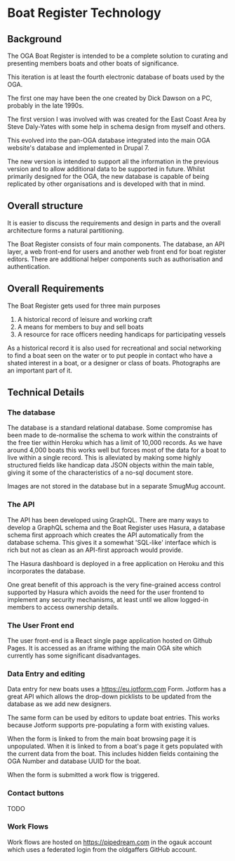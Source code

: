 # Boat Register Technology

## Background

The OGA Boat Register is intended to be a complete solution to curating and presenting members boats and other boats of significance.

This iteration is at least the fourth electronic database of boats used by the OGA.

The first one may have been the one created by Dick Dawson on a PC, probably in the late 1990s.

The first version I was involved with was created for the East Coast Area by Steve Daly-Yates with some help in schema design from myself and others.

This evolved into the pan-OGA database integrated into the main OGA website's database and implemented in Drupal 7.

The new version is intended to support all the information in the previous version and to allow additional data to be supported in future. Whilst primarily designed for the OGA, the new database is capable of being replicated by other organisations and is developed with that in mind.

## Overall structure

It is easier to discuss the requirements and design in parts and the overall architecture forms a natural partitioning.

The Boat Register consists of four main components. The database, an API layer, a web front-end for users and another web front end for boat register editors. There are additional helper components such as authorisation and authentication.

## Overall Requirements

The Boat Register gets used for three main purposes

1. A historical record of leisure and working craft
2. A means for members to buy and sell boats
3. A resource for race officers needing handicaps for participating vessels

As a historical record it is also used for recreational and social networking to find a boat seen on the water or to put people in contact who have a shated interest in a boat, or a designer or class of boats. Photographs are an important part of it.

## Technical Details

### The database

The database is a standard relational database. Some compromise has been made to de-normalise the schema to work within the constraints of the free tier within Heroku which has a limit of 10,000 records. As we have around 4,000 boats this works well but forces most of the data for a boat to live within a single record. This is alleviated by making some highly structured fields like handicap data JSON objects within the main table, giving it some of the characteristics of a no-sql document store.

Images are not stored in the database but in a separate SmugMug account.

### The API

The API has been developed using GraphQL. There are many ways to develop a GraphQL schema and the Boat Register uses Hasura, a database schema first approach which creates the API automatically from the database schema. This gives it a somewhat 'SQL-like' interface which is rich but not as clean as an API-first approach would provide.

The Hasura dashboard is deployed in a free application on Heroku and this incorporates the database.

One great benefit of this approach is the very fine-grained access control supported by Hasura which avoids the need for the user frontend to implement any security mechanisms, at least until we allow logged-in members to access ownership details.

### The User Front end

The user front-end is a React single page application hosted on Github Pages. It is accessed as an iframe withing the main OGA site which currently has some significant disadvantages.

### Data Entry and editing

Data entry for new boats uses a https://eu.jotform.com Form. Jotform has a great API which allows the drop-down picklists to be updated from the database as we add new designers.

The same form can be used by editors to update boat entries. This works because Jotform supports pre-populating a form with existing values.

When the form is linked to from the main boat browsing page it is unpopulated. When it is linked to from a boat's page it gets populated with the current data from the boat. This includes hidden fields containing the OGA Number and database UUID for the boat.

When the form is submitted a work flow is triggered.

### Contact buttons

TODO

### Work Flows

Work flows are hosted on https://pipedream.com in the ogauk account which uses a federated login from the oldgaffers GitHub account.
